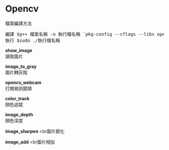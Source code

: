 # Opencv
檔案編譯方法
<pre>
編譯 $g++ 檔案名稱 -o 執行檔名稱 `pkg-config --cflags --libs opencv`
執行 $sudo ./執行檔名稱
</pre>


<b>show_image</b>
<br>讀取圖片</br>

<b>image_to_gray</b>
<br>圖片轉灰階</br>

<b>opencv_webcam</b>
<br>打開視訊鏡頭</br>

<b>color_track</b>
<br>顏色追蹤</br>

<b>image_depth</b>
<br>顏色深度</br>

<b>image_sharpen</b>
<br圖片銳化</br>

<b>image_add</b>
<br圖片相加</br>

